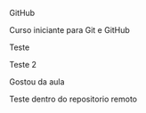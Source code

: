 GitHub

Curso iniciante para Git e GitHub

Teste 

Teste 2

Gostou da aula

Teste dentro do repositorio remoto
